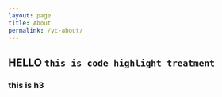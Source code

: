 ```yaml
---
layout: page
title: About
permalink: /yc-about/
---
```

## HELLO `this is code highlight treatment`
<h3> this is h3 </h3>
